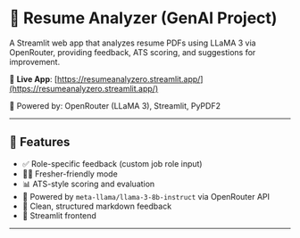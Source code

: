 # 📄 Resume Analyzer (GenAI Project)

A Streamlit web app that analyzes resume PDFs using LLaMA 3 via OpenRouter, providing feedback, ATS scoring, and suggestions for improvement.

🔗 **Live App**: [https://resumeanalyzero.streamlit.app/](https://resumeanalyzero.streamlit.app/)

🧠 Powered by: OpenRouter (LLaMA 3), Streamlit, PyPDF2

---

## 🚀 Features

- ✅ Role-specific feedback (custom job role input)
- 🧑‍🎓 Fresher-friendly mode
- 📊 ATS-style scoring and evaluation
- 🧠 Powered by `meta-llama/llama-3-8b-instruct` via OpenRouter API
- 📂 Clean, structured markdown feedback
- 💬 Streamlit frontend

---

